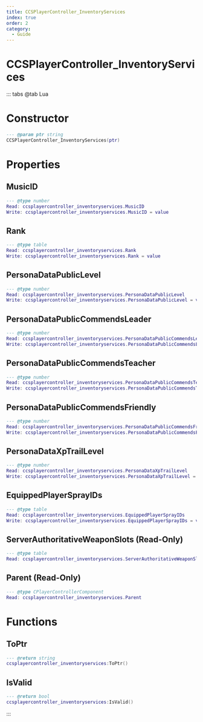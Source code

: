 ```yaml
---
title: CCSPlayerController_InventoryServices
index: true
order: 2
category:
  - Guide
---
```


# CCSPlayerController_InventoryServices

::: tabs
@tab Lua
# Constructor
```lua
--- @param ptr string
CCSPlayerController_InventoryServices(ptr)
```
# Properties
## MusicID 
```lua
--- @type number
Read: ccsplayercontroller_inventoryservices.MusicID
Write: ccsplayercontroller_inventoryservices.MusicID = value
```
## Rank 
```lua
--- @type table
Read: ccsplayercontroller_inventoryservices.Rank
Write: ccsplayercontroller_inventoryservices.Rank = value
```
## PersonaDataPublicLevel 
```lua
--- @type number
Read: ccsplayercontroller_inventoryservices.PersonaDataPublicLevel
Write: ccsplayercontroller_inventoryservices.PersonaDataPublicLevel = value
```
## PersonaDataPublicCommendsLeader 
```lua
--- @type number
Read: ccsplayercontroller_inventoryservices.PersonaDataPublicCommendsLeader
Write: ccsplayercontroller_inventoryservices.PersonaDataPublicCommendsLeader = value
```
## PersonaDataPublicCommendsTeacher 
```lua
--- @type number
Read: ccsplayercontroller_inventoryservices.PersonaDataPublicCommendsTeacher
Write: ccsplayercontroller_inventoryservices.PersonaDataPublicCommendsTeacher = value
```
## PersonaDataPublicCommendsFriendly 
```lua
--- @type number
Read: ccsplayercontroller_inventoryservices.PersonaDataPublicCommendsFriendly
Write: ccsplayercontroller_inventoryservices.PersonaDataPublicCommendsFriendly = value
```
## PersonaDataXpTrailLevel 
```lua
--- @type number
Read: ccsplayercontroller_inventoryservices.PersonaDataXpTrailLevel
Write: ccsplayercontroller_inventoryservices.PersonaDataXpTrailLevel = value
```
## EquippedPlayerSprayIDs 
```lua
--- @type table
Read: ccsplayercontroller_inventoryservices.EquippedPlayerSprayIDs
Write: ccsplayercontroller_inventoryservices.EquippedPlayerSprayIDs = value
```
## ServerAuthoritativeWeaponSlots (Read-Only)
```lua
--- @type table
Read: ccsplayercontroller_inventoryservices.ServerAuthoritativeWeaponSlots
```
## Parent (Read-Only)
```lua
--- @type CPlayerControllerComponent
Read: ccsplayercontroller_inventoryservices.Parent
```
# Functions
## ToPtr
```lua
--- @return string
ccsplayercontroller_inventoryservices:ToPtr()
```
## IsValid
```lua
--- @return bool
ccsplayercontroller_inventoryservices:IsValid()
```

:::